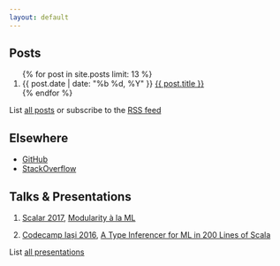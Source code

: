 ```yaml
---
layout: default
---
```


<section class="posts">
  <h2>Posts</h2>
  <ol>
    {% for post in site.posts limit: 13 %}
      <li>
        <time title="{{ post.date }}" pubdate="{{ post.date }}">{{ post.date | date: "%b %d, %Y" }}</time>
        <a href="{{ post.url | prepend: site.baseurl }}">{{ post.title }}</a>
      </li>
    {% endfor %}
  </ol>
  <div class="related">List <a href="{{ 'posts.html' | prepend: site.baseurl }}">all posts</a> or subscribe to the <a href="{{ 'feed.xml' | prepend: site.baseurl }}" class="feed">RSS feed</a></div>
</section>

<section class="online">
  <h2>Elsewhere</h2>
  <ul>
    <li><a href="https://github.com/igstan">GitHub</a></li>
    <li><a href="https://stackoverflow.com/users/58808/ionut-g-stan">StackOverflow</a></li>
  </ul>
</section>

<section class="talks">
  <h2>Talks &amp; Presentations</h2>
  <ol>
    <li>
      <p>
        <a href="http://iasi.codecamp.ro/">Scalar 2017</a>,
        <a href="http://static.igstan.ro/modularity-a-la-ml.pdf">Modularity à la ML</a>
      </p>
      <script async class="speakerdeck-embed" data-id="467810402fbf4347a7d9c118963fa623" data-ratio="1.33333333333333" src="//speakerdeck.com/assets/embed.js"></script>
    </li>
    <li>
      <p>
        <a href="http://iasi.codecamp.ro/">Codecamp Iași 2016</a>,
        <a href="http://static.igstan.ro/a-type-inferencer-for-ml-in-200-lines-of-scala.pdf">A Type Inferencer for ML in 200 Lines of Scala</a>
      </p>
      <script async class="speakerdeck-embed" data-id="f2df5b0458374a7b8d129e71b955fae4" data-ratio="1.33333333333333" src="//speakerdeck.com/assets/embed.js"></script>
    </li>
  </ol>
  <div class="related">List <a href="{{ 'talks.html' | prepend: site.baseurl }}">all presentations</a></div>
</section>
